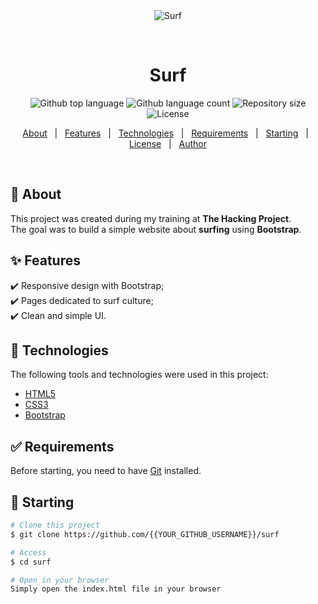 <div align="center" id="top"> 
  <img src="./.github/app.gif" alt="Surf" />

  &#xa0;

  <!-- <a href="https://surf.netlify.app">Demo</a> -->
</div>

<h1 align="center">Surf</h1>

<p align="center">
  <img alt="Github top language" src="https://img.shields.io/github/languages/top/{{YOUR_GITHUB_USERNAME}}/surf?color=56BEB8">

  <img alt="Github language count" src="https://img.shields.io/github/languages/count/{{YOUR_GITHUB_USERNAME}}/surf?color=56BEB8">

  <img alt="Repository size" src="https://img.shields.io/github/repo-size/{{YOUR_GITHUB_USERNAME}}/surf?color=56BEB8">

  <img alt="License" src="https://img.shields.io/github/license/{{YOUR_GITHUB_USERNAME}}/surf?color=56BEB8">
</p>

<p align="center">
  <a href="#dart-about">About</a> &#xa0; | &#xa0; 
  <a href="#sparkles-features">Features</a> &#xa0; | &#xa0;
  <a href="#rocket-technologies">Technologies</a> &#xa0; | &#xa0;
  <a href="#white_check_mark-requirements">Requirements</a> &#xa0; | &#xa0;
  <a href="#checkered_flag-starting">Starting</a> &#xa0; | &#xa0;
  <a href="#memo-license">License</a> &#xa0; | &#xa0;
  <a href="https://github.com/{{YOUR_GITHUB_USERNAME}}" target="_blank">Author</a>
</p>

<br>

## :dart: About ##

This project was created during my training at **The Hacking Project**.  
The goal was to build a simple website about **surfing** using **Bootstrap**.

## :sparkles: Features ##

:heavy_check_mark: Responsive design with Bootstrap;\
:heavy_check_mark: Pages dedicated to surf culture;\
:heavy_check_mark: Clean and simple UI.

## :rocket: Technologies ##

The following tools and technologies were used in this project:

- [HTML5](https://developer.mozilla.org/en-US/docs/Web/HTML)  
- [CSS3](https://developer.mozilla.org/en-US/docs/Web/CSS)  
- [Bootstrap](https://getbootstrap.com/)  

## :white_check_mark: Requirements ##

Before starting, you need to have [Git](https://git-scm.com) installed.

## :checkered_flag: Starting ##

```bash
# Clone this project
$ git clone https://github.com/{{YOUR_GITHUB_USERNAME}}/surf

# Access
$ cd surf

# Open in your browser
Simply open the index.html file in your browser
